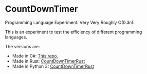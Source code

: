 # CountDownTimer
Programming Language Experiment. Very Very Roughly O(0.3n).

This is an experiment to test the efficiency of different programming languages.

The versions are:
- Made in C#: [This repo.](https://github.com/cainy-a/CountDownTimerSharp)
- Made in Rust: [CountDownTimerRust](https://github.com/cainy-a/CountDownTimerRust)
- Made in Python 3: [CountDownTimerRust](https://github.com/cainy-a/CountDownTimerRust)
